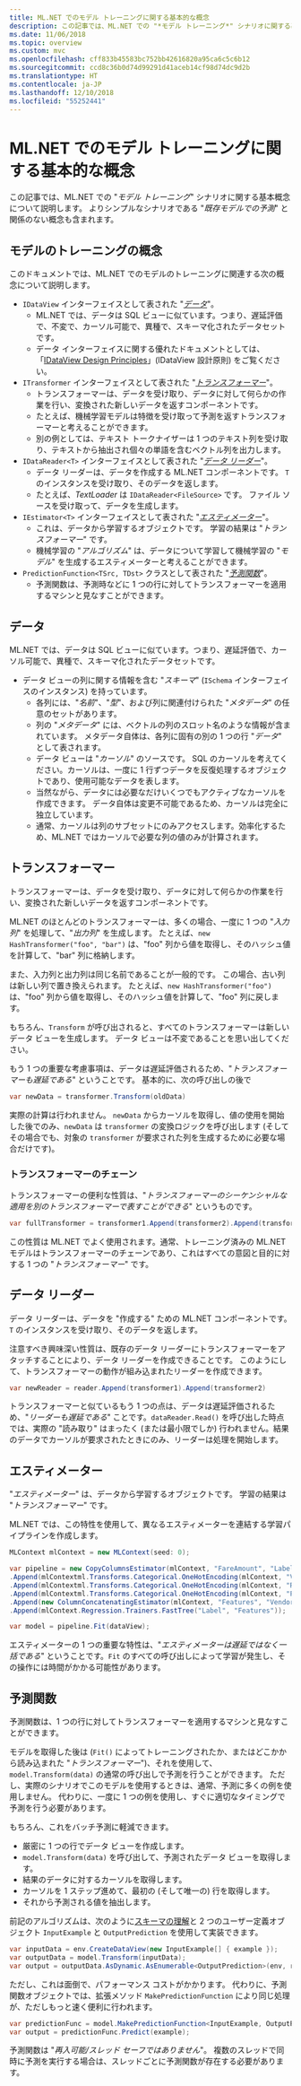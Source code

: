 ```yaml
---
title: ML.NET でのモデル トレーニングに関する基本的な概念
description: この記事では、ML.NET での "*モデル トレーニング*" シナリオに関する基本概念について説明します。 よりシンプルなシナリオである "*既存モデルでの予測*" と関係のない概念も含まれます。
ms.date: 11/06/2018
ms.topic: overview
ms.custom: mvc
ms.openlocfilehash: cff833b45583bc752bb42616820a95ca6c5c6b12
ms.sourcegitcommit: ccd8c36b0d74d99291d41aceb14cf98d74dc9d2b
ms.translationtype: HT
ms.contentlocale: ja-JP
ms.lasthandoff: 12/10/2018
ms.locfileid: "55252441"
---
```

# <a name="basic-concepts-for-model-training-in-mlnet"></a>ML.NET でのモデル トレーニングに関する基本的な概念

この記事では、ML.NET での "*モデル トレーニング*" シナリオに関する基本概念について説明します。 よりシンプルなシナリオである "*既存モデルでの予測*" と関係のない概念も含まれます。

## <a name="model-training-concepts"></a>モデルのトレーニングの概念

このドキュメントでは、ML.NET でのモデルのトレーニングに関連する次の概念について説明します。

- `IDataView` インターフェイスとして表された "[*データ*](#data)"。
  - ML.NET では、データは SQL ビューに似ています。つまり、遅延評価で、不変で、カーソル可能で、異種で、スキーマ化されたデータセットです。 
  - データ インターフェイスに関する優れたドキュメントとしては、「[IDataView Design Principles](https://github.com/dotnet/machinelearning/blob/master/docs/code/IDataViewDesignPrinciples.md)」(IDataView 設計原則) をご覧ください。
- `ITransformer` インターフェイスとして表された "[*トランスフォーマー*](#transformer)"。
  - トランスフォーマーは、データを受け取り、データに対して何らかの作業を行い、変換された新しいデータを返すコンポーネントです。
  - たとえば、機械学習モデルは特徴を受け取って予測を返すトランスフォーマーと考えることができます。
  - 別の例としては、テキスト トークナイザーは 1 つのテキスト列を受け取り、テキストから抽出され個々の単語を含むベクトル列を出力します。
- `IDataReader<T>` インターフェイスとして表された "[*データ リーダー*](#data-reader)"。
  - データ リーダーは、データを作成する ML.NET コンポーネントです。 `T` のインスタンスを受け取り、そのデータを返します。 
  - たとえば、*TextLoader* は `IDataReader<FileSource>` です。 ファイル ソースを受け取って、データを生成します。 
- `IEstimator<T>` インターフェイスとして表された "[*エスティメーター*](#estimator)"。
  - これは、データから学習するオブジェクトです。 学習の結果は "*トランスフォーマー*" です。
  - 機械学習の "*アルゴリズム*" は、データについて学習して機械学習の "*モデル*" を生成するエスティメーターと考えることができます。
- `PredictionFunction<TSrc, TDst>` クラスとして表された "[*予測関数*](#prediction-function)"。
  - 予測関数は、予測時などに 1 つの行に対してトランスフォーマーを適用するマシンと見なすことができます。

## <a name="data"></a>データ

ML.NET では、データは SQL ビューに似ています。つまり、遅延評価で、カーソル可能で、異種で、スキーマ化されたデータセットです。

- データ ビューの列に関する情報を含む "*スキーマ*" (`ISchema` インターフェイスのインスタンス) を持っています。
  - 各列には、"*名前*"、"*型*"、および列に関連付けられた "*メタデータ*" の任意のセットがあります。
  - 列の "*メタデータ*" には、ベクトルの列のスロット名のような情報が含まれています。 メタデータ自体は、各列に固有の別の 1 つの行 "*データ*" として表されます。
  - データ ビューは "*カーソル*" のソースです。 SQL のカーソルを考えてください。カーソルは、一度に 1 行ずつデータを反復処理するオブジェクトであり、使用可能なデータを表します。
  - 当然ながら、データには必要なだけいくつでもアクティブなカーソルを作成できます。 データ自体は変更不可能であるため、カーソルは完全に独立しています。
  - 通常、カーソルは列のサブセットにのみアクセスします。効率化するため、ML.NET ではカーソルで必要な列の値のみが計算されます。

## <a name="transformer"></a>トランスフォーマー

トランスフォーマーは、データを受け取り、データに対して何らかの作業を行い、変換された新しいデータを返すコンポーネントです。

ML.NET のほとんどのトランスフォーマーは、多くの場合、一度に 1 つの "*入力列*" を処理して、"*出力列*" を生成します。 たとえば、`new HashTransformer("foo", "bar")` は、"foo" 列から値を取得し、そのハッシュ値を計算して、"bar" 列に格納します。 

また、入力列と出力列は同じ名前であることが一般的です。 この場合、古い列は新しい列で置き換えられます。 たとえば、`new HashTransformer("foo")` は、"foo" 列から値を取得し、そのハッシュ値を計算して、"foo" 列に戻します。 

もちろん、`Transform` が呼び出されると、すべてのトランスフォーマーは新しいデータ ビューを生成します。 データ ビューは不変であることを思い出してください。

もう 1 つの重要な考慮事項は、データは遅延評価されるため、"*トランスフォーマーも遅延である*" ということです。 基本的に、次の呼び出しの後で

```csharp
var newData = transformer.Transform(oldData)
```

実際の計算は行われません。 `newData` からカーソルを取得し、値の使用を開始した後でのみ、`newData` は `transformer` の変換ロジックを呼び出します (そしてその場合でも、対象の `transformer` が要求された列を生成するために必要な場合だけです)。

### <a name="transformer-chains"></a>トランスフォーマーのチェーン

トランスフォーマーの便利な性質は、"*トランスフォーマーのシーケンシャルな適用を別のトランスフォーマーで表すことができる*" というものです。

```csharp
var fullTransformer = transformer1.Append(transformer2).Append(transformer3);
```

この性質は ML.NET でよく使用されます。通常、トレーニング済みの ML.NET モデルはトランスフォーマーのチェーンであり、これはすべての意図と目的に対する 1 つの "*トランスフォーマー*" です。 

## <a name="data-reader"></a>データ リーダー

データ リーダーは、データを "作成する" ための ML.NET コンポーネントです。`T` のインスタンスを受け取り、そのデータを返します。

注意すべき興味深い性質は、既存のデータ リーダーにトランスフォーマーをアタッチすることにより、データ リーダーを作成できることです。 このようにして、トランスフォーマーの動作が組み込まれたリーダーを作成できます。

```c#
var newReader = reader.Append(transformer1).Append(transformer2)
```

トランスフォーマーと似ているもう 1 つの点は、データは遅延評価されるため、"*リーダーも遅延である*" ことです。`dataReader.Read()` を呼び出した時点では、実際の "読み取り" はまったく (または最小限でしか) 行われません。結果のデータでカーソルが要求されたときにのみ、リーダーは処理を開始します。

## <a name="estimator"></a>エスティメーター

"*エスティメーター*" は、データから学習するオブジェクトです。 学習の結果は "*トランスフォーマー*" です。

ML.NET では、この特性を使用して、異なるエスティメーターを連結する学習パイプラインを作成します。

```csharp
MLContext mlContext = new MLContext(seed: 0);

var pipeline = new CopyColumnsEstimator(mlContext, "FareAmount", "Label")
.Append(mlContextml.Transforms.Categorical.OneHotEncoding(mlContext, "VendorId"))
.Append(mlContextml.Transforms.Categorical.OneHotEncoding(mlContext, "RateCode"))
.Append(mlContextml.Transforms.Categorical.OneHotEncoding(mlContext, "PaymentType"))
.Append(new ColumnConcatenatingEstimator(mlContext, "Features", "VendorId", "RateCode", "PassengerCount", "TripTime", "TripDistance", "PaymentType"))
.Append(mlContext.Regression.Trainers.FastTree("Label", "Features"));

var model = pipeline.Fit(dataView);
```

エスティメーターの 1 つの重要な特性は、"*エスティメーターは遅延ではなく一括である*" ということです。`Fit` のすべての呼び出しによって学習が発生し、その操作には時間がかかる可能性があります。

## <a name="prediction-function"></a>予測関数

予測関数は、1 つの行に対してトランスフォーマーを適用するマシンと見なすことができます。

モデルを取得した後は (`Fit()` によってトレーニングされたか、またはどこかから読み込まれた "*トランスフォーマー*")、それを使用して、`model.Transform(data)` の通常の呼び出しで予測を行うことができます。 ただし、実際のシナリオでこのモデルを使用するときは、通常、予測に多くの例を使用しません。 代わりに、一度に 1 つの例を使用し、すぐに適切なタイミングで予測を行う必要があります。

もちろん、これをバッチ予測に軽減できます。

- 厳密に 1 つの行でデータ ビューを作成します。
- `model.Transform(data)` を呼び出して、予測されたデータ ビューを取得します。
- 結果のデータに対するカーソルを取得します。
- カーソルを 1 ステップ進めて、最初の (そして唯一の) 行を取得します。
- それから予測される値を抽出します。

前記のアルゴリズムは、次のように[スキーマの理解](https://github.com/dotnet/machinelearning/blob/master/docs/code/SchemaComprehension.md)と 2 つのユーザー定義オブジェクト `InputExample` と `OutputPrediction` を使用して実装できます。

```c#
var inputData = env.CreateDataView(new InputExample[] { example });
var outputData = model.Transform(inputData);
var output = outputData.AsDynamic.AsEnumerable<OutputPrediction>(env, reuseRowObject: false).Single();
```

ただし、これは面倒で、パフォーマンス コストがかかります。 代わりに、予測関数オブジェクトでは、拡張メソッド `MakePredictionFunction` により同じ処理が、ただしもっと速く便利に行われます。

```c#
var predictionFunc = model.MakePredictionFunction<InputExample, OutputPrediction>(env);
var output = predictionFunc.Predict(example);
```

予測関数は "*再入可能/スレッド セーフではありません*"。 複数のスレッドで同時に予測を実行する場合は、スレッドごとに予測関数が存在する必要があります。
